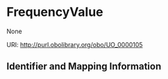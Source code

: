 # FrequencyValue

None

URI: http://purl.obolibrary.org/obo/UO_0000105







## Identifier and Mapping Information





